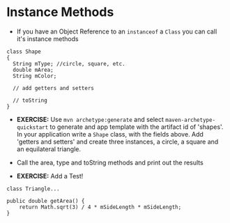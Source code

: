# Instance Methods

* If you have an Object Reference to an ``instanceof`` a ``Class`` you can call it's instance methods

```
class Shape
{
  String mType; //circle, square, etc.
  double mArea;
  String mColor;

  // add getters and setters

  // toString
}
```


* __EXERCISE:__ Use ``mvn archetype:generate`` and select ``maven-archetype-quickstart`` to generate and app template with the artifact id of 'shapes'. In your application write a ``Shape`` class, with the fields above. Add 'getters and setters' and create three instances, a circle, a square and an equilateral triangle.
* Call the area, type and toString methods and print out the results

* __EXERCISE:__ Add a Test!


```
class Triangle...

public double getArea() {
	return Math.sqrt(3) / 4 * mSideLength * mSideLength;
}
```

